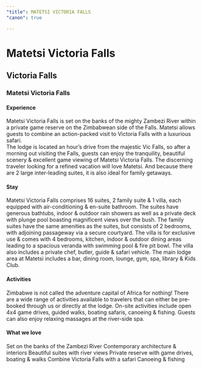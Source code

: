 ```yaml
---
"title": MATETSI VICTORIA FALLS
"canon": true

---
```


# Matetsi Victoria Falls
## Victoria Falls
### Matetsi Victoria Falls

#### Experience
Matetsi Victoria Falls is set on the banks of the mighty Zambezi River within a private game reserve on the Zimbabwean side of the Falls.
Matetsi allows guests to combine an action-packed visit to Victoria Falls with a luxurious safari.  
The lodge is located an hour’s drive from the majestic Vic Falls, so after a morning out visiting the Falls, guests can enjoy the tranquility, beautiful scenery &amp; excellent game viewing of Matetsi Victoria Falls.
The discerning traveler looking for a refined vacation will love Matetsi.  And because there are 2 large inter-leading suites, it is also ideal for family getaways.

#### Stay
Matetsi Victoria Falls comprises 16 suites, 2 family suite &amp; 1 villa, each equipped with air-conditioning &amp; en-suite bathroom.
The suites have generous bathtubs, indoor &amp; outdoor rain showers as well as a private deck with plunge pool boasting magnificent views over the bush.
The family suites have the same amenities as the suites, but consists of 2 bedrooms, with adjoining passageway via a secure courtyard.
The villa is for exclusive use &amp; comes with 4 bedrooms, kitchen, indoor &amp; outdoor dining areas leading to a spacious veranda with swimming pool &amp; fire pit bowl.  The villa also includes a private chef, butler, guide &amp; safari vehicle.
The main lodge area at Matetsi includes a bar, dining room, lounge, gym, spa, library &amp; Kids Club.

#### Activities
Zimbabwe is not called the adventure capital of Africa for nothing!  There are a wide range of activities available to travelers that can either be pre-booked through us or directly at the lodge.
On-site activities include open 4x4 game drives, guided walks, boating safaris, canoeing &amp; fishing.  Guests can also enjoy relaxing massages at the river-side spa.


#### What we love
Set on the banks of the Zambezi River
Contemporary architecture &amp; interiors
Beautiful suites with river views
Private reserve with game drives, boating &amp; walks
Combine Victoria Falls with a safari
Canoeing &amp; fishing